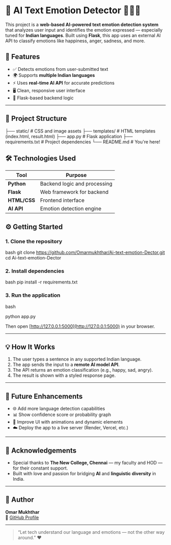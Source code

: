 # 🧠 AI Text Emotion Detector 💬🇮🇳

This project is a **web-based AI-powered text emotion detection system** that analyzes user input and identifies the emotion expressed — especially tuned for **Indian languages**. Built using **Flask**, this app uses an external AI API to classify emotions like happiness, anger, sadness, and more.
## 📌 Features

- ✅ Detects emotions from user-submitted text
- 🌍 Supports **multiple Indian languages**
- ⚡ Uses **real-time AI API** for accurate predictions
- 🖥️ Clean, responsive user interface
- 🔧 Flask-based backend logic

---

## 📁 Project Structure

├── static/             # CSS and image assets
├── templates/          # HTML templates (index.html, result.html)
├── app.py              # Flask application
├── requirements.txt    # Project dependencies
└── README.md           # You're here!


## 🛠️ Technologies Used

| Tool        | Purpose                       |
|-------------|-------------------------------|
| **Python**  | Backend logic and processing  |
| **Flask**   | Web framework for backend     |
| **HTML/CSS**| Frontend interface            |
| **AI API**  | Emotion detection engine      |



## ⚙️ Getting Started

### 1. Clone the repository

bash
git clone https://github.com/Omarmukhthar/Ai-text-emotion-Dector.git
cd Ai-text-emotion-Dector


### 2. Install dependencies

bash
pip install -r requirements.txt


### 3. Run the application
bash

python app.py


Then open [http://127.0.0.1:5000](http://127.0.0.1:5000) in your browser.

---

## 💡 How It Works

1. The user types a sentence in any supported Indian language.
2. The app sends the input to a **remote AI model API**.
3. The API returns an emotion classification (e.g., happy, sad, angry).
4. The result is shown with a styled response page.

---

## 🌱 Future Enhancements

- 🌐 Add more language detection capabilities
- 📊 Show confidence score or probability graph
- 🎨 Improve UI with animations and dynamic elements
- ☁️ Deploy the app to a live server (Render, Vercel, etc.)

---

## 🙏 Acknowledgements

- Special thanks to **The New College, Chennai** — my faculty and HOD — for their constant support.
- Built with love and passion for bridging **AI** and **linguistic diversity** in India.

---

## 👤 Author

**Omar Mukhthar**  
🔗 [GitHub Profile](https://github.com/Omarmukhthar)

---

> “Let tech understand our language and emotions — not the other way around.” ❤️
```
